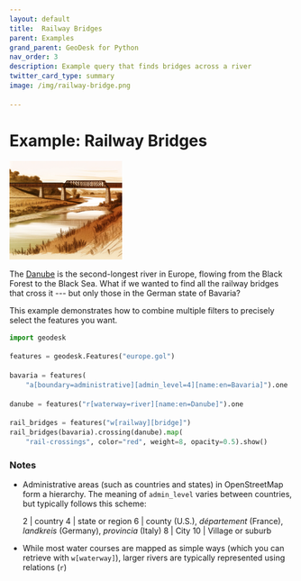```yaml
---
layout: default
title:  Railway Bridges
parent: Examples
grand_parent: GeoDesk for Python
nav_order: 3
description: Example query that finds bridges across a river
twitter_card_type: summary
image: /img/railway-bridge.png

---
```


# Example: Railway Bridges

<img class="float" src="/img/railway-bridge.png" width="200">

The [Danube](https://www.openstreetmap.org/relation/89652) is the second-longest river in Europe, flowing from the Black Forest to the Black Sea. What if we wanted to find all the railway bridges that cross it --- but only those in the German state of Bavaria?

This example demonstrates how to combine multiple filters to precisely select the features you want.

<div style="clear: both;"></div>

```python
import geodesk

features = geodesk.Features("europe.gol")

bavaria = features(
    "a[boundary=administrative][admin_level=4][name:en=Bavaria]").one

danube = features("r[waterway=river][name:en=Danube]").one

rail_bridges = features("w[railway][bridge]")
rail_bridges(bavaria).crossing(danube).map(
    "rail-crossings", color="red", weight=8, opacity=0.5).show()
```

### Notes

- Administrative areas (such as countries and states) in OpenStreetMap form a hierarchy.
  The meaning of `admin_level` varies between countries, but typically follows this scheme:

  2  | country
  4  | state or region
  6  | county (U.S.), *département* (France), *landkreis* (Germany), *provincia* (Italy)
  8  | City
  10 | Village or suburb

- While most water courses are mapped as simple ways (which you can retrieve with `w[waterway]`), larger rivers are typically represented using relations (`r`)
